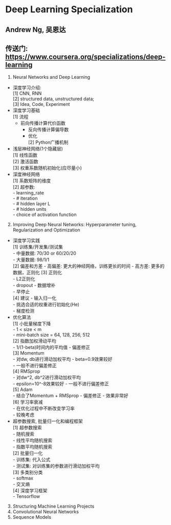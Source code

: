 # Deep Learning Specialization
## Andrew Ng, 吴恩达
## 传送门: https://www.coursera.org/specializations/deep-learning
1. Neural Networks and Deep Learning  
- 深度学习介绍:   
    [1] CNN, RNN   
    [2] structured data, unstructured data;   
    [3] Idea, Code, Experiment  
- 深度学习基础  
    [1] 流程     
    - 前向传播计算代价函数  
        - 反向传播计算偏导数  
        - 优化  
    [2] Python广播机制  
- 浅层神经网络(1个隐藏层)      
    [1] 线性函数  
    [2] 激活函数    
    [3] 权重系数随机初始化(应尽量小)    
- 深度神经网络  
    [1] 系数矩阵的维度  
    [2] 超参数:  
        - learning_rate  
        - # iteration  
        - # hidden layer L  
        - # hidden units  
        - choice of activation function  
          
2. Improving Deep Neural Networks: Hyperparameter tuning, Regularization and Optimization  
- 深度学习实践   
    [1] 训练集/开发集/测试集  
        - 中量数据: 70/30 or 60/20/20  
        - 大量数据: 98/1/1  
    [2] 偏差和方差
        - 高偏差: 更大的神经网络，训练更长的时间
        - 高方差: 更多的数据，正则化
    [3] 正则化  
        - L2正则化  
        - dropout
        - 数据增补  
        - 早停止  
    [4] 建议
        - 输入归一化  
        - 挑选合适的权重进行初始化(He)  
        - 梯度检测  
- 优化算法  
    [1] 小批量梯度下降  
        - 1 < size < m  
        - mini-batch size = 64, 128, 256, 512  
    [2] 指数加权滑动平均  
        - 1/(1-beta)时间内的平均值
        - 偏差修正  
    [3] Momentum  
        - 对dw, db进行滑动加权平均
        - beta=0.9效果较好  
        - 一般不进行偏差修正  
    [4] RMSprop  
        - 对dw^2, db^2进行滑动加权平均  
        - epsilon=10^-8效果较好
        - 一般不进行偏差修正  
    [5] Adam  
        - 结合了Momentum + RMSprop
        - 偏差修正 
        - 效果非常好  
    [6] 学习率衰减  
        - 在优化过程中不断改变学习率  
        - 较晚考虑  
- 超参数搜索, 批量归一化和编程框架  
    [1] 超参数搜索  
        - 随机搜索  
        - 线性平均随机搜索  
        - 指数平均随机搜索  
    [2] 批量归一化  
        - 训练集: 代入公式   
        - 测试集: 对训练集的参数进行滑动加权平均  
    [3] 多类别分类  
        - softmax  
        - 交叉熵  
    [4] 深度学习框架  
        - Tensorflow

3. Structuring Machine Learning Projects
4. Convolutional Neural Networks
5. Sequence Models
